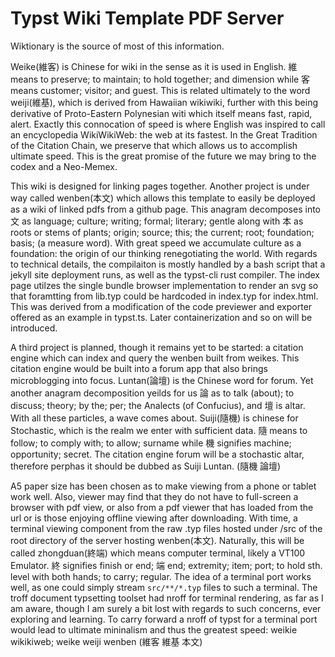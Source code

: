 # Typst Wiki Template PDF Server 

Wiktionary is the source of most of this information.

Weike(維客) is Chinese for wiki in the sense as it is used in English. 維 means to preserve; to maintain; to hold together; and dimension while 客 means customer; visitor; and guest. This is related ultimately to the word weiji(維基), which is derived from Hawaiian wikiwiki, further with this being derivative of Proto-Eastern Polynesian witi which itself means fast, rapid, alert. Exactly this connocation of speed is where English was inspired to call an encyclopedia WikiWikiWeb: the web at its fastest. In the Great Tradition of the Citation Chain, we preserve that which allows us to accomplish ultimate speed. This is the great promise of the future we may bring to the codex and a Neo-Memex.  

This wiki is designed for linking pages together. Another project is under way called wenben(本文) which allows this template to easily be deployed as a wiki of linked pdfs from a github page. This anagram decomposes into 文 as language; culture; writing; formal; literary; gentle along with 本 as roots or stems of plants; origin; source; this; the current; root; foundation; basis; (a measure word). With great speed we accumulate culture as a foundation: the origin of our thinking renegotiating the world. With regards to technical details, the compilaiton is mostly handled by a bash script that a jekyll site deployment runs, as well as the typst-cli rust compiler. The index page utilzes the single bundle browser implementation to render an svg so that foramtting from lib.typ could be hardcoded in index.typ for index.html. This was derived from a modification of the code previewer and exporter offered as an example in typst.ts. Later containerization and so on will be introduced.

A third project is planned, though it remains yet to be started: a citation engine which can index and query the wenben built from weikes. This citation engine would be built into a forum app that also brings microblogging into focus. Luntan(論壇) is the Chinese word for forum. Yet another anagram decomposition yeilds for us 論 as to talk (about); to discuss; theory; by the; per; the Analects (of Confucius), and 壇 is altar. With all these particles, a wave comes about. Suiji(隨機) is chinese for Stochastic, which is the realm we enter with sufficient data. 隨 means to follow; to comply with; to allow; surname while 機 signifies machine; opportunity; secret. The citation engine forum will be a stochastic altar, therefore perphas it should be dubbed as Suiji Luntan. (隨機 論壇)	

A5 paper size has been chosen as to make viewing from a phone or tablet work well. Also, viewer may find that they do not have to full-screen a browser with pdf view, or also from a pdf viewer that has loaded from the url or is those enjoying offline viewing after downloading. With time, a terminal viewing component from the raw .typ files hosted under /src of the root directory of the server hosting wenben(本文). Naturally, this will be called zhongduan(終端) which means computer terminal, likely a VT100 Emulator. 終 signifies finish or end; 端 end; extremity; item; port; to hold sth. level with both hands; to carry; regular. The idea of a terminal port works well, as one could simply stream `src/**/*.typ` files to such a terminal. The troff document typsetting toolset had nroff for terminal rendering, as far as I am aware, though I am surely a bit lost with regards to such concerns, ever exploring and learning. To carry forward a nroff of typst for a terminal port would lead to ultimate mininalism and thus the greatest speed: weikie wikikiweb; weike weiji wenben (維客 維基 本文)  
